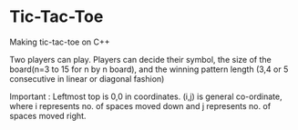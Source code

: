# Tic-Tac-Toe
Making tic-tac-toe on C++

Two players can play. Players can decide their symbol, the size of the board(n=3 to 15 for n by n board), and the winning pattern length (3,4 or 5 consecutive in linear or diagonal fashion)

Important : Leftmost top is 0,0 in coordinates. (i,j) is general co-ordinate, where i represents no. of spaces moved down and j represents no. of spaces moved right.
